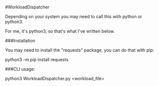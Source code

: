 #WorkloadDispatcher

Depending on your system you may need to call this with python or python3.

For me, it's python3, so that's what I've written below.

###Installation

You may need to install the "requests" package, you can do that with pip:

python3 -m pip install requests

###CLI usage:

python3 WorkloadDispatcher.py <workload_file>